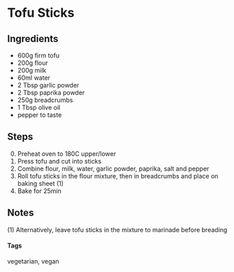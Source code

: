 # Tofu Sticks

## Ingredients

* 600g firm tofu
* 200g flour
* 200g milk
* 60ml water
* 2 Tbsp garlic powder
* 2 Tbsp paprika powder 
* 250g breadcrumbs
* 1 Tbsp olive oil
* pepper to taste

## Steps

0. Preheat oven to 180C upper/lower
1. Press tofu and cut into sticks
2. Combine flour, milk, water, garlic powder, paprika, salt and pepper
3. Roll tofu sticks in the flour mixture, then in breadcrumbs and place on baking sheet (1)
4. Bake for 25min

## Notes

(1) Alternatively, leave tofu sticks in the mixture to marinade before breading

#### Tags
vegetarian, vegan
